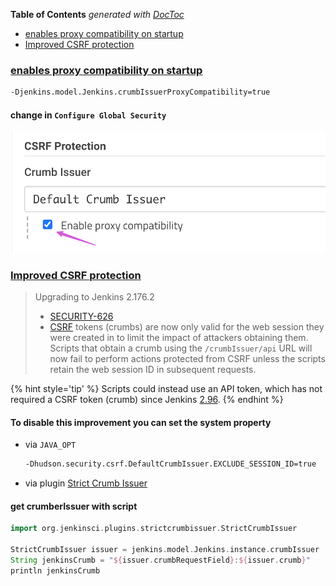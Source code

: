 <!-- START doctoc generated TOC please keep comment here to allow auto update -->
<!-- DON'T EDIT THIS SECTION, INSTEAD RE-RUN doctoc TO UPDATE -->
**Table of Contents**  *generated with [DocToc](https://github.com/thlorenz/doctoc)*

- [enables proxy compatibility on startup](#enables-proxy-compatibility-on-startup)
- [Improved CSRF protection](#improved-csrf-protection)

<!-- END doctoc generated TOC please keep comment here to allow auto update -->



### [enables proxy compatibility on startup](https://issues.jenkins.io/browse/JENKINS-50767?focusedCommentId=336011&page=com.atlassian.jira.plugin.system.issuetabpanels%3Acomment-tabpanel#comment-336011)
```bash
-Djenkins.model.Jenkins.crumbIssuerProxyCompatibility=true
```

#### change in `Configure Global Security`
![enable/disable crumb compatibility](../../screenshot/jenkins/crumbIssuer-enable.png)

### [Improved CSRF protection](https://www.jenkins.io/doc/upgrade-guide/2.176/#SECURITY-626)
> Upgrading to Jenkins 2.176.2
> - [SECURITY-626](https://www.jenkins.io/security/advisory/2019-07-17/#SECURITY-626)
> - [CSRF](https://en.wikipedia.org/wiki/Cross-site_request_forgery) tokens (crumbs) are now only valid for the web session they were created in to limit the impact of attackers obtaining them. Scripts that obtain a crumb using the `/crumbIssuer/api` URL will now fail to perform actions protected from CSRF unless the scripts retain the web session ID in subsequent requests.

{% hint style='tip' %}
Scripts could instead use an API token, which has not required a CSRF token (crumb) since Jenkins [2.96](https://www.jenkins.io/changelog/#v2.96).
{% endhint %}

#### To disable this improvement you can set the system property
- via `JAVA_OPT`
  ```bash
  -Dhudson.security.csrf.DefaultCrumbIssuer.EXCLUDE_SESSION_ID=true
  ```
- via plugin [Strict Crumb Issuer](https://plugins.jenkins.io/strict-crumb-issuer)

#### get crumberIssuer with script
```groovy
import org.jenkinsci.plugins.strictcrumbissuer.StrictCrumbIssuer

StrictCrumbIssuer issuer = jenkins.model.Jenkins.instance.crumbIssuer
String jenkinsCrumb = "${issuer.crumbRequestField}:${issuer.crumb}"
println jenkinsCrumb
```
